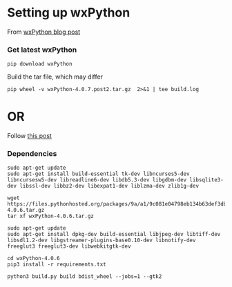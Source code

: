 # Setting up wxPython
From [wxPython blog post](https://wxpython.org/blog/2017-08-17-builds-for-linux-with-pip/index.html)

### Get latest wxPython

```
pip download wxPython
```

Build the tar file, which may differ
```
pip wheel -v wxPython-4.0.7.post2.tar.gz  2>&1 | tee build.log

```

# OR
Follow [this post](https://wiki.wxpython.org/BuildWxPythonOnRaspberryPi)

### Dependencies
```
sudo apt-get update
sudo apt-get install build-essential tk-dev libncurses5-dev libncursesw5-dev libreadline6-dev libdb5.3-dev libgdbm-dev libsqlite3-dev libssl-dev libbz2-dev libexpat1-dev liblzma-dev zlib1g-dev
```

```
wget https://files.pythonhosted.org/packages/9a/a1/9c081e04798eb134b63def3db121a6e4436e1d84e76692503deef8e75423/wxPython-4.0.6.tar.gz
tar xf wxPython-4.0.6.tar.gz
```

```
sudo apt-get update
sudo apt-get install dpkg-dev build-essential libjpeg-dev libtiff-dev libsdl1.2-dev libgstreamer-plugins-base0.10-dev libnotify-dev freeglut3 freeglut3-dev libwebkitgtk-dev
```

```
cd wxPython-4.0.6
pip3 install -r requirements.txt
```

```
python3 build.py build bdist_wheel --jobs=1 --gtk2
```

